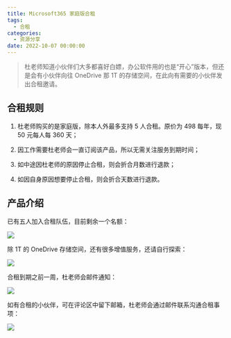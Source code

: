 ```yaml
---
title: Microsoft365 家庭版合租
tags:
  - 合租
categories:
  - 资源分享
date: 2022-10-07 00:00:00
---
```


> 杜老师知道小伙伴们大多都喜好白嫖，办公软件用的也是“开心”版本，但还是会有小伙伴向往 OneDrive 那 1T 的存储空间，在此向有需要的小伙伴发出合租邀请。

<!-- more -->

## 合租规则

1. 杜老师购买的是家庭版，除本人外最多支持 5 人合租。原价为 498 每年，现 50 元每人每 360 天；

2. 因工作需要杜老师会一直订阅该产品，所以无需关注服务到期时间；

3. 如中途因杜老师的原因停止合租，则会折合月数进行退款；

4. 如因自身原因想要停止合租，则会折合天数进行退款。

## 产品介绍

已有五人加入合租队伍，目前剩余一个名额：

![](https://cdn.dusays.com/2022/10/512-1.jpg)

除 1T 的 OneDrive 存储空间，还有很多增值服务，还请自行探索：

![](https://cdn.dusays.com/2022/10/512-2.jpg)

合租到期之前一周，杜老师会邮件通知：

![](https://cdn.dusays.com/2022/10/512-3.jpg)

如有合租的小伙伴，可在评论区中留下邮箱，杜老师会通过邮件联系沟通合租事项：

![](https://cdn.dusays.com/2022/10/512-4.jpg)